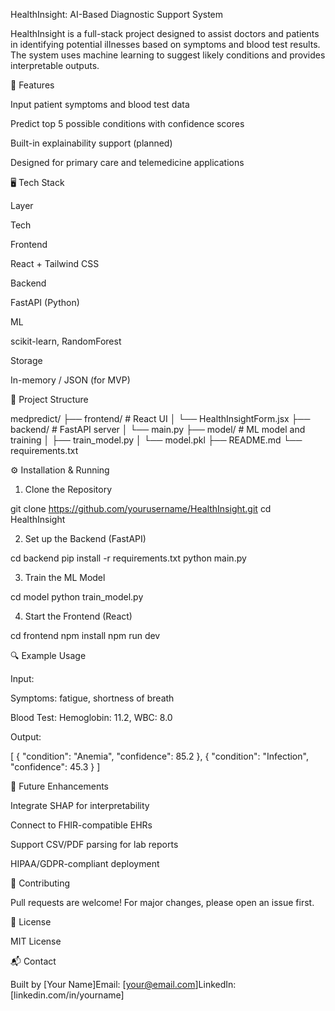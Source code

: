 HealthInsight: AI-Based Diagnostic Support System

HealthInsight is a full-stack project designed to assist doctors and patients in identifying potential illnesses based on symptoms and blood test results. The system uses machine learning to suggest likely conditions and provides interpretable outputs.

🚀 Features

Input patient symptoms and blood test data

Predict top 5 possible conditions with confidence scores

Built-in explainability support (planned)

Designed for primary care and telemedicine applications

🖥️ Tech Stack

Layer

Tech

Frontend

React + Tailwind CSS

Backend

FastAPI (Python)

ML

scikit-learn, RandomForest

Storage

In-memory / JSON (for MVP)

📂 Project Structure

medpredict/
├── frontend/                  # React UI
│   └── HealthInsightForm.jsx
├── backend/                   # FastAPI server
│   └── main.py
├── model/                     # ML model and training
│   ├── train_model.py
│   └── model.pkl
├── README.md
└── requirements.txt

⚙️ Installation & Running

1. Clone the Repository

git clone https://github.com/yourusername/HealthInsight.git
cd HealthInsight

2. Set up the Backend (FastAPI)

cd backend
pip install -r requirements.txt
python main.py

3. Train the ML Model

cd model
python train_model.py

4. Start the Frontend (React)

cd frontend
npm install
npm run dev

🔍 Example Usage

Input:

Symptoms: fatigue, shortness of breath

Blood Test: Hemoglobin: 11.2, WBC: 8.0

Output:

[
  { "condition": "Anemia", "confidence": 85.2 },
  { "condition": "Infection", "confidence": 45.3 }
]

🧠 Future Enhancements

Integrate SHAP for interpretability

Connect to FHIR-compatible EHRs

Support CSV/PDF parsing for lab reports

HIPAA/GDPR-compliant deployment

🤝 Contributing

Pull requests are welcome! For major changes, please open an issue first.

📄 License

MIT License

📬 Contact

Built by [Your Name]Email: [your@email.com]LinkedIn: [linkedin.com/in/yourname]
